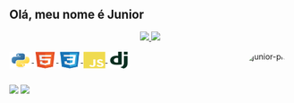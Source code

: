 ## Olá, meu nome é Junior
<div align="center">
  <a href="https://github.com/juniooor">
  <img height="180em" src="https://github-readme-stats.vercel.app/api?username=juniooor&show_icons=true&theme=chartreuse-dark"/>
  <img height="180em" src="https://github-readme-stats.vercel.app/api/top-langs/?username=juniooor&layout=compact&langs_count=7&theme=chartreuse-dark"/>
</div>
<div style="display: inline_block"><br>
    <img align="center" alt="junior-Python" height="30" width="40" src="https://raw.githubusercontent.com/devicons/devicon/master/icons/python/python-original.svg">
    <img align="center" alt="junior-HTML" height="30" width="40" src="https://raw.githubusercontent.com/devicons/devicon/master/icons/html5/html5-original.svg">
    <img align="center" alt="junior-CSS" height="30" width="40" src="https://raw.githubusercontent.com/devicons/devicon/master/icons/css3/css3-original.svg">
    <img align="center" alt="junior-Js" height="30" width="40" src="https://raw.githubusercontent.com/devicons/devicon/master/icons/javascript/javascript-plain.svg">
    <img align="center" alt="junior-dj" height="30" width="40" src="https://raw.githubusercontent.com/devicons/devicon/master/icons/django/django-plain.svg">
    <img align="right" alt=junior-pic" height="150" style="border-radius:50px;" src="https://i.gifer.com/origin/8f/8f9e6c4d7704376e82b1bc75f580d577_w200.webp">
</div>


##

<div>
  <a href = "mailto:willams.juniooor@hotmail.com"><img src="https://img.shields.io/badge/-Gmail-%23333?style=for-the-badge&logo=gmail&logoColor=white" target="_blank"></a>
  <a href="https://www.linkedin.com/in/willams-júnior-9bb38222b/" target="_blank"><img src="https://img.shields.io/badge/-LinkedIn-%230077B5?style=for-the-badge&logo=linkedin&logoColor=white" target="_blank"></a> 
</div>
 

  
  
 
 

